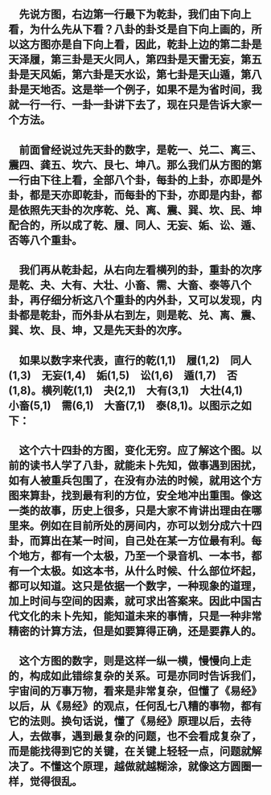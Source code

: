 &emsp;先说方图，右边第一行最下为乾卦，我们由下向上看，为什么先从下看？八卦的卦爻是自下向上画的，所以这方图亦是自下向上看，因此，乾卦上边的第二卦是天泽履，第三卦是天火同人，第四卦是天雷无妄，第五卦是天风姤，第六卦是天水讼，第七卦是天山遁，第八卦是天地否。这是举一个例子，如果不是为省时间，我就一行一行、一卦一卦讲下去了，现在只是告诉大家一个方法。
---
&emsp;前面曾经说过先天卦的数字，是乾一、兑二、离三、震四、龚五、坎六、艮七、坤八。那么我们从方图的第一行由下往上看，全部八个卦，每卦的上卦，亦即是外卦，都是天亦即乾卦，而每卦的下卦，亦即是内卦，都是依照先天卦的次序乾、兑、离、震、巽、坎、民、坤配合的，所以成了乾、履、同人、无妄、姤、讼、遁、否等八个重卦。
---
&emsp;我们再从乾卦起，从右向左看横列的卦，重卦的次序是乾、夬、大有、大壮、小畜、需、大畜、泰等八个卦，再仔细分析这八个重卦的内外卦，又可以发现，内卦都是乾卦，而外卦从右到左，则是乾、兑、离、震、巽、坎、艮、坤，又是先天卦的次序。
---
&emsp;如果以数字来代表，直行的乾(1,1)　履(1,2)　同人(1,3)　无妄(1,4)　姤(1,5)　讼(1,6)　遁(1,7)　否(1,8)。横列乾(1,1)　夬(2,1)　大有(3,1)　大壮(4,1)　小畜(5,1)　需(6,1)　大畜(7,1)　泰(8,1)。以图示之如下：
---
&emsp;这个六十四卦的方图，变化无穷。应了解这个图。以前的读书人学了八卦，就能未卜先知，做事遇到困扰，如有人被重兵包围了，在没有办法的时候，就用这个方图来算卦，找到最有利的方位，安全地冲出重围。像这一类的故事，历史上很多，只是大家不肯讲出理由在哪里来。例如在目前所处的房间内，亦可以划分成六十四卦，而算出在某一时间，自己处在某一方位最有利。每个地方，都有一个太极，乃至一个录音机、一本书，都有一个太极。如这本书，从什么时候、什么部位坏起，都可以知道。这只是依据一个数字，一种现象的道理，加上时间与空间的因素，就可求出答案来。因此中国古代文化的未卜先知，能知道未来的事情，只是一种非常精密的计算方法，但是如要算得正确，还是要靠人的。
---
&emsp;这个方图的数字，则是这样一纵一横，慢慢向上走的，构成如此错综复杂的关系。可是亦同时告诉我们，宇宙间的万事万物，看来是非常复杂，但懂了《易经》以后，从《易经》的观点，任何乱七八糟的事物，都有它的法则。换句话说，懂了《易经》原理以后，去待人，去做事，遇到最复杂的问题，也不会看成复杂了，而是能找得到它的关键，在关键上轻轻一点，问题就解决了。不懂这个原理，越做就越糊涂，就像这方圆圈一样，觉得很乱。
---
